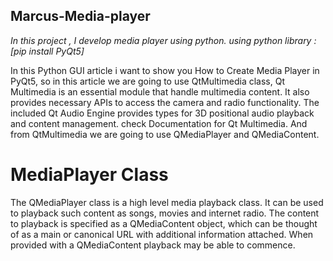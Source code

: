 ## Marcus-Media-player

*In this project , I develop media player using python. using python library : [pip install PyQt5]*


In this Python GUI article i want to show you How to Create Media Player in PyQt5, so in this article we are going to use QtMultimedia class, Qt Multimedia is an essential
module that handle multimedia content. It also provides necessary APIs to access the camera and radio functionality. The included Qt Audio Engine provides types for 3D positional audio playback and content management. check Documentation for Qt Multimedia. And from QtMultimedia we are going to use QMediaPlayer and QMediaContent.

# MediaPlayer Class

The QMediaPlayer class is a high level media playback class. It can be used to playback such content as songs, movies and internet radio. The content to playback is specified
as a QMediaContent object, which can be thought of as a main or canonical URL with additional information attached. When provided with a QMediaContent playback may be able to commence.


